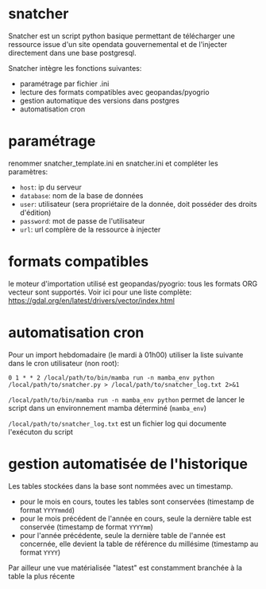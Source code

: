 # snatcher

Snatcher est un script python basique permettant de télécharger une ressource issue d'un site opendata gouvernemental et de l'injecter directement dans une base postgresql.

Snatcher intègre les fonctions suivantes:
- paramétrage par fichier .ini
- lecture des formats compatibles avec geopandas/pyogrio
- gestion automatique des versions dans postgres
- automatisation cron

# paramétrage

renommer snatcher_template.ini en snatcher.ini et compléter les paramètres:
- `host`: ip du serveur
- `database`: nom de la base de données
- `user`: utilisateur (sera propriétaire de la donnée, doit posséder des droits d'édition)
- `password`: mot de passe de l'utilisateur
- `url`: url complère de la ressource à injecter

# formats compatibles

le moteur d'importation utilisé est geopandas/pyogrio: tous les formats ORG vecteur sont supportés. Voir ici pour une liste complète: https://gdal.org/en/latest/drivers/vector/index.html

# automatisation cron

Pour un import hebdomadaire (le mardi à 01h00) utiliser la liste suivante dans le cron utilisateur (non root):

`0 1 * * 2 /local/path/to/bin/mamba run -n mamba_env python /local/path/to/snatcher.py > /local/path/to/snatcher_log.txt 2>&1`

`/local/path/to/bin/mamba run -n mamba_env python` permet de lancer le script dans un environnement mamba déterminé (`mamba_env`)

`/local/path/to/snatcher_log.txt` est un fichier log qui documente l'exécuton du script

# gestion automatisée de l'historique

Les tables stockées dans la base sont nommées avec un timestamp.
- pour le mois en cours, toutes les tables sont conservées (timestamp de format `YYYYmmdd`)
- pour le mois précédent de l'année en cours, seule la dernière table est conservée (timestamp de format `YYYYmm`)
- pour l'année précédente, seule la dernière table de l'année est concernée, elle devient la table de référence du millésime (timestamp au format `YYYY`)

Par ailleur une vue matérialisée "latest" est constamment branchée à la table la plus récente
